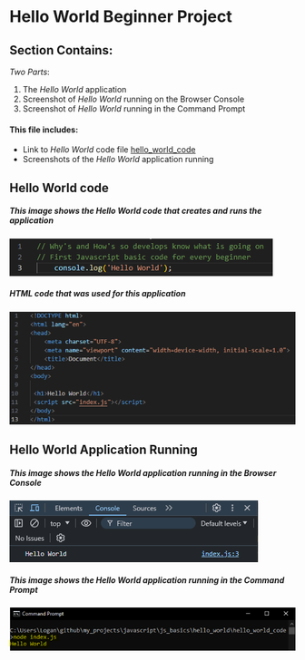 # Hello World Beginner Project 

## Section Contains:

*Two Parts*:

1. The *Hello World* application 
2. Screenshot of *Hello World* running on the Browser Console
3. Screenshot of *Hello World* running in the Command Prompt

#### This file includes: 

* Link to *Hello World* code file [hello_world_code](hello_world_code/index.js "Hello World file")
* Screenshots of the *Hello World* application running

## Hello World code

##### This image shows the *Hello World* code that creates and runs the application 

![Hello World IMG 1](img/hello_world_img_1.PNG "Hello World code IMG 1")

##### *HTML* code that was used for this application

![HTML code IMG 1](img/hello_world_img_2.PNG "HTML code IMG 1")

## Hello World Application Running

##### This image shows the *Hello World* application running in the Browser Console

![Hello World code IMG 1](img/hello_world_code_img_1.PNG "Hello World code IMG 1")

##### This image shows the *Hello World* application running in the Command Prompt

![Hello World code IMG 2](img/hello_world_code_img_2.PNG "Hello World code IMG 2")



